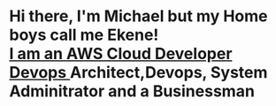 <h1>Hi there, I'm Michael but my Home boys call me Ekene! <br/><a href="[https://github.com/MichaelEkene]"> I am an AWS Cloud Developer Devops </a> Architect,Devops, System Adminitrator and a Businessman </h1>

<!--
**MichaelEkene/MichaelEkene** is a ✨ _special_ ✨ repository because its `README.md` (this file) appears on your GitHub profile.

Here are some ideas to get you started:

- 🔭 I’m currently working on ...
- 🌱 I’m currently learning ...
- 👯 I’m looking to collaborate on ...
- 🤔 I’m looking for help with ...
- 💬 Ask me about ...
- 📫 How to reach me: ...
- 😄 Pronouns: ...
- ⚡ Fun fact: ...
-->
